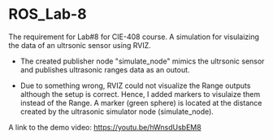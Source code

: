 # ROS_Lab-8
The requirement for Lab#8 for CIE-408 course.
A simulation for visulaizing the data of an ultrsonic sensor using RVIZ.
 - The created publisher node "simulate_node" mimics the ultrsonic sensor and publishes ultrasonic ranges data as an outout.
* Due to something wrong, RVIZ could not visualize the Range outputs although the setup is correct. Hence, I added markers to visulaize them instead of the Range. 
  A marker (green sphere) is located at the distance created by the ultrasonic simulator node (simulate_node).
  
A link to the demo video: https://youtu.be/hWnsdUsbEM8 
